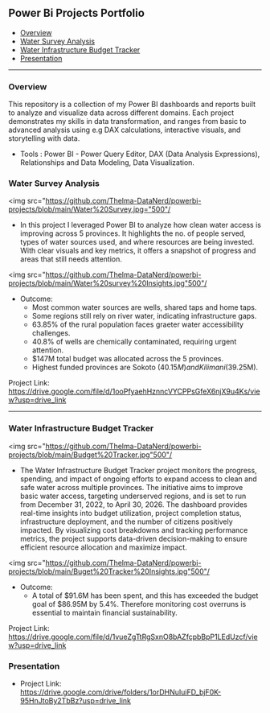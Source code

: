 ## Power Bi Projects Portfolio
- [Overview](#overview)
- [Water Survey Analysis](#water-survey-analysis)
- [Water Infrastructure Budget Tracker](#water-infrastructure-budget-tracker)
- [Presentation](#presentation)

---

### Overview
This repository is a collection of my Power BI dashboards and reports built to analyze and visualize data across different domains. Each project demonstrates my skills in data transformation, and ranges from basic to advanced analysis using e.g DAX calculations, interactive visuals, and storytelling with data.
- Tools : Power BI - Power Query Editor, DAX (Data Analysis Expressions), Relationships and Data Modeling, Data Visualization.

### Water Survey Analysis
<img src="https://github.com/Thelma-DataNerd/powerbi-projects/blob/main/Water%20Survey.jpg="500"/ 

- In this project I leveraged Power BI to analyze how clean water access is improving across 5 provinces. It highlights the no. of people served, types of water sources used, and where resources are being invested. With clear visuals and key metrics, it offers a snapshot of progress and areas that still needs attention.

 <img src="https://github.com/Thelma-DataNerd/powerbi-projects/blob/main/Water%20survey%20Insights.jpg"500"/ 
- Outcome:
   * Most common water sources are wells, shared taps and home taps.
   * Some regions still rely on river water, indicating infrastructure gaps.
   * 63.85% of the rural population faces graeter water accessibility challenges.
   * 40.8% of wells are chemically contaminated, requiring urgent attention.
   * $147M total budget was allocated across the 5 provinces.
   * Highest funded provinces are Sokoto ($40.15M) and Kilimani ($39.25M).

Project Link: https://drive.google.com/file/d/1ooPfyaehHznncVYCPPsGfeX6njX9u4Ks/view?usp=drive_link

---
### Water Infrastructure Budget Tracker
<img src="https://github.com/Thelma-DataNerd/powerbi-projects/blob/main/Budget%20Tracker.jpg"500"/

- The Water Infrastructure Budget Tracker project monitors the progress, spending, and impact of ongoing efforts to expand access to clean and safe water across multiple provinces. The initiative aims to improve basic water access, targeting underserved regions, and is set to run from December 31, 2022, to April 30, 2026. The dashboard provides real-time insights into budget utilization, project completion status, infrastructure deployment, and the number of citizens positively impacted. By visualizing cost breakdowns and tracking performance metrics, the project supports data-driven decision-making to ensure efficient resource allocation and maximize impact.
  
<img src="https://github.com/Thelma-DataNerd/powerbi-projects/blob/main/Buget%20Tracker%20Insights.jpg"500"/ 
- Outcome:
   * A total of $91.6M has been spent, and this has exceeded the budget goal of $86.95M by 5.4%. Therefore monitoring cost overruns is essential to maintain financial sustainability.
  
Project Link: https://drive.google.com/file/d/1vueZgTtRgSxnO8bAZfcpbBpP1LEdUzcf/view?usp=drive_link


### Presentation
 * Project Link: https://drive.google.com/drive/folders/1orDHNuIuiFD_bjF0K-95HnJtoBy2TbBz?usp=drive_link

